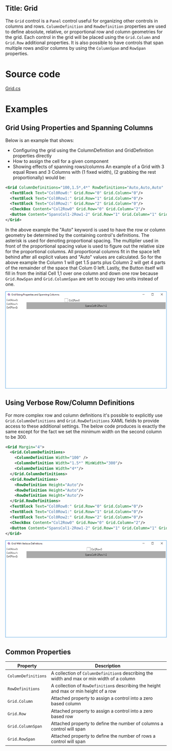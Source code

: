 Title: Grid
---
The `Grid` control is a `Panel` control useful for organizing other controls in columns and rows. `ColumnDefinition` and `RowDefinition` properties are used to define absolute, relative, or proportional row and column geometries for the grid.
Each control in the grid will be placed using the `Grid.Column` and `Grid.Row` additional properties. It is also possible to have controls that span multiple rows and/or columns by using the `ColumnSpan` and `RowSpan` properties.

# Source code
[Grid.cs](https://github.com/AvaloniaUI/Avalonia/blob/master/src/Avalonia.Controls/Grid.cs)

# Examples

## Grid Using Properties and Spanning Columns
Below is an example that shows:
- Configuring the grid using the ColumnDefinition and GridDefinition properties directly
- How to assign the cell for a given component
- Showing effects of spanning rows/columns
 An example of a Grid with 3 equal Rows and 3 Columns with (1 fixed width), (2 grabbing the rest proportionally) would be:

```xml
<Grid ColumnDefinitions="100,1.5*,4*" RowDefinitions="Auto,Auto,Auto"  Margin="4">
  <TextBlock Text="Col0Row0:" Grid.Row="0" Grid.Column="0"/>
  <TextBlock Text="Col0Row1:" Grid.Row="1" Grid.Column="0"/>
  <TextBlock Text="Col0Row2:" Grid.Row="2" Grid.Column="0"/>
  <CheckBox Content="Col2Row0" Grid.Row="0" Grid.Column="2"/>
  <Button Content="SpansCol1-2Row1-2" Grid.Row="1" Grid.Column="1" Grid.RowSpan="2" Grid.ColumnSpan="2"/>
</Grid>
```

In the above example the "Auto" keyword is used to have the row or column geometry be determined by the containing control's definitions.  The asterisk is used for denoting proportional spacing.  The multiplier used in front of the proportional spacing value is used to figure out the relative size for the proportional columns. All proportional columns fit in the space left behind after all explicit values and "Auto" values are calculated.  So for the above example the Column 1 will get 1.5 parts plus Column 2 will get 4 parts of the remainder of the space that Colum 0 left. Lastly, the Button itself will fill in from the initial Cell 1,1 over one column and down one row because `Grid.RowSpan` and `Grid.ColumnSpan` are set to occupy two units instead of one.

![Grid Using Properties and Spanning Columns](images/grid_example.png)


## Using Verbose Row/Column Definitions

For more complex row and column definitions it's possible to explicitly use `Grid.ColumnDefinitions` and `Grid.RowDefinitions` XAML fields to provide access to these additional settings.  The below code produces is exactly the same except for the fact we set the minimum width on the second column to be 300.  

```xml
<Grid Margin="4">
  <Grid.ColumnDefinitions>
    <ColumnDefinition Width="100" />
    <ColumnDefinition Width="1.5*" MinWidth="300"/>
    <ColumnDefinition Width="4*"/>
  </Grid.ColumnDefinitions>
  <Grid.RowDefinitions>
    <RowDefinition Height="Auto"/>
    <RowDefinition Height="Auto"/>
    <RowDefinition Height="Auto"/>
  </Grid.RowDefinitions>
  <TextBlock Text="Col0Row0:" Grid.Row="0" Grid.Column="0"/>
  <TextBlock Text="Col0Row1:" Grid.Row="1" Grid.Column="0"/>
  <TextBlock Text="Col0Row2:" Grid.Row="2" Grid.Column="0"/>
  <CheckBox Content="Col2Row0" Grid.Row="0" Grid.Column="2"/>
  <Button Content="SpansCol1-2Row1-2" Grid.Row="1" Grid.Column="1" Grid.RowSpan="2" Grid.ColumnSpan="2"/>
</Grid>
```

![Using Verbose Row/Column Definitions](images/grid_example_verbose.png)


## Common Properties

|Property|Description|
|--------|-----------|
|`ColumnDefinitions`|A collection of `ColumnDefinition`s describing the width and max or min width of a column|
|`RowDefinitions`|A collection of `RowDefinition`s describing the height and max or min height of a row|
|`Grid.Column`|Attached property to assign a control into a zero based column|
|`Grid.Row`|Attached property to assign a control into a zero based row|
|`Grid.ColumnSpan`|Attached property to define the number of columns a control will span|
|`Grid.RowSpan`|Attached property to define the number of rows a control will span|


